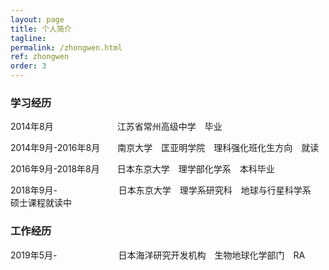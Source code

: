 ```yaml
---
layout: page
title: 个人简介
tagline: 
permalink: /zhongwen.html
ref: zhongwen
order: 3
---
```


### 学习经历

2014年8月　　　　　　　 江苏省常州高级中学　毕业

2014年9月-2016年8月　　南京大学　匡亚明学院　理科强化班化生方向　就读

2016年9月-2018年8月　　日本东京大学　理学部化学系　本科毕业

2018年9月-　　　　　　　日本东京大学　理学系研究科　地球与行星科学系　硕士课程就读中

### 工作经历

2019年5月-　　　　　　　日本海洋研究开发机构　生物地球化学部门　RA
